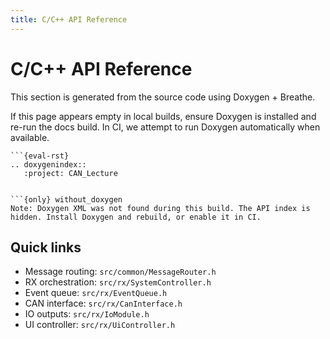 ```yaml
---
title: C/C++ API Reference
---
```


# C/C++ API Reference

This section is generated from the source code using Doxygen + Breathe.

If this page appears empty in local builds, ensure Doxygen is installed and re-run the docs build. In CI, we attempt to run Doxygen automatically when available.

```{only} with_doxygen
```{eval-rst}
.. doxygenindex::
   :project: CAN_Lecture
```
```

```{only} without_doxygen
Note: Doxygen XML was not found during this build. The API index is hidden. Install Doxygen and rebuild, or enable it in CI.
```

## Quick links

- Message routing: `src/common/MessageRouter.h`
- RX orchestration: `src/rx/SystemController.h`
- Event queue: `src/rx/EventQueue.h`
- CAN interface: `src/rx/CanInterface.h`
- IO outputs: `src/rx/IoModule.h`
- UI controller: `src/rx/UiController.h`
